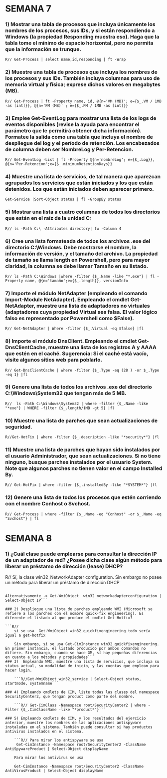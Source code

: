 # SEMANA 7
	
  ### 1) Mostrar una tabla de procesos que incluya únicamente los nombres de los procesos, sus IDs, y si están respondiendo a Windows (la propiedad Responding muestra eso). Haga que la tabla tome el mínimo de espacio horizontal, pero no permita que la información se trunque.
	
```R// Get-Process | select name,id,responding | ft -Wrap```
	
### 2) Muestre una tabla de procesos que incluya los nombres de los procesos y sus IDs. También incluya columnas para uso de memoria virtual y física; exprese dichos valores en megabytes (MB).

```R// Get-Process | ft -Property name, id, @{n='VM (MB)'; e={$_.VM / 1MB -as [int]}}, @{n='PM (MB)' ; e={$_.PM / 1MB -as [int]}}```
	
### 3) Emplee Get-EventLog para mostrar una lista de los logs de eventos disponibles (revise la ayuda para encontrar el parámetro que le permitirá obtener dicha información). Formatee la salida como una tabla que incluya el nombre de despliegue del log y el período de retención. Los encabezados de columna deben ser NombreLog y Per-Retencion.

```R// Get-EventLog -List | fl -Property @{n='nombreLog'; e={$_.Log}}, @{n='Per-Retencion';e={$_.minimumRetentionDays}} ```
	
### 4) Muestre una lista de servicios, de tal manera que aparezcan agrupados los servicios que están iniciados y los que están detenidos. Los que están iniciados deben aparecer primero.

```Get-Service |Sort-Object status | fl -GroupBy status ```
	
### 5) Mostrar una lista a cuatro columnas de todos los directorios que están en el raíz de la unidad C:

```R// ls -Path C:\ -Attributes directory| fw -Column 4 ```
	
### 6) Cree una lista formateada de todos los archivos .exe del directorio C:\Windows. Debe mostrarse el nombre, la información de versión, y el tamaño del archivo. La propiedad de tamaño se llama length en Powershell, pero para mayor claridad, la columna se debe llamar Tamaño en su listado.
```R// ls -Path C:\Windows |where -filter {$_.Name -like "*.exe"} | fl -Property name, @{n='tamaño';e={$_.length}}, versionInfo```

### 7) Importe el módulo NetAdapter (empleando el comando Import-Module NetAdapter). Empleando el cmdlet Get-NetAdapter, muestre una lista de adaptadores no virtuales (adaptadores cuya propiedad Virtual sea falsa. El valor lógico falso es representado por Powershell como $False).
	
```R// Get-NetAdapter | Where -filter {$_.Virtual -eq $false} |fl ```
	
### 8) Importe el módulo DnsClient. Empleando el cmdlet Get-DnsClientCache, muestre una lista de los registros A y AAAA que estén en el caché. Sugerencia: Si el caché está vacío, visite algunos sitios web para poblarlo.
	
```R// Get-DnsClientCache | where -filter {$_.Type -eq (28 ) -or $_.Type -eq 1} |fl ```
	
### 9) Genere una lista de todos los archivos .exe del directorio C:\Windows\System32 que tengan más de 5 MB.

```R//  ls -Path C:\Windows\System32 | where -filter {$_.Name -like "*exe"} | WHERE -filter {$_.length/1MB -gt 5} |fl ```
	
### 10) Muestre una lista de parches que sean actualizaciones de seguridad.

```R//Get-HotFix | where -filter {$_.description -like "*security*"} |fl ```
	
### 11) Muestre una lista de parches que hayan sido instalados por el usuario Administrador, que sean actualizaciones. Si no tiene ninguno, busque parches instalados por el usuario System. Note que algunos parches no tienen valor en el campo Installed By.
	
```R// Get-HotFix | where -filter {$_.installedBy -like "*SYSTEM*"} |fl```
	
### 12) Genere una lista de todos los procesos que estén corriendo con el nombre Conhost o Svchost.
	
```R// Get-Process | where -filter {$_.Name -eq "Conhost" -or $_.Name -eq "Svchost"} | fl ```
  
# SEMANA 8
### 1) ¿Cuál clase puede emplearse para consultar la dirección IP de un adaptador de red? ¿Posee dicha clase algún método para liberar un préstamo de dirección (lease) DHCP?
R// Sí, la clase win32_NetworkAdapter configuration. Sin embargo no posee un método para liberar un préstamo de dirección DHCP
	
```Get-CimInstance win32_networkadapterconfiguration | Select-Object IP -> Así se consultaría la IP de los adaptadores
	
Alternativamente -> Get-WmiObject  win32_networkadapterconfiguration | Select-Object IP```

### 2) Despliegue una lista de parches empleando WMI (Microsoft se refiere a los parches con el nombre quick-fix engineering). Es diferente el listado al que produce el cmdlet Get-Hotfix?
	
```R//
	si se usa  Get-WmiObject win32_quickfixengineering todo sería igual a get-hotfix
	
	Sin embargo, si se usa Get-CimInstance win32_quickfixengineering. En primer instancia, el listado producido por ambos comandos no difiere. Sin embargo, cuando se hace GM, sí hay pequeñas diferencias en cuanto a los métodos y propiedades```
### 3)  Empleando WMI, muestre una lista de servicios, que incluya su status actual, su modalidad de inicio, y las cuentas que emplean para hacer login.
	
	```R//Get-WmiObject win32_service | Select-Object status, startmode, systemname```
	
### 4) Empleando cmdlets de CIM, liste todas las clases del namespace SecurityCenter2, que tengan product como parte del nombre.

	```R// Get-CimClass -Namespace root/SecurityCenter2 | where -Filter {$_.CimClassName -like "*product*"}```
	
### 5) Empleando cmdlets de CIM, y los resultados del ejercicio anterior, muestre los nombres de las aplicaciones antispyware instaladas en el sistema. También puede consultar si hay productos antivirus instalados en el sistema.
	
	```R// Para mirar los antispyware se usa
	 Get-CimInstance -Namespace root/SecurityCenter2 -ClassName AntiSpywareProduct | Select-Object displayName
	
	Para mirar los antivirus se usa
	
	Get-CimInstance -Namespace root/SecurityCenter2 -ClassName AntiVirusProduct | Select-Object displayName
 ```
